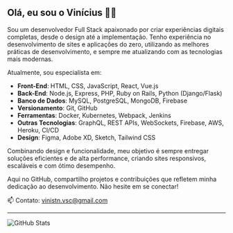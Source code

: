 ## Olá, eu sou o Vinícius 👨‍💻

Sou um desenvolvedor Full Stack apaixonado por criar experiências digitais completas, desde o design até a implementação. Tenho experiência no desenvolvimento de sites e aplicações do zero, utilizando as melhores práticas de desenvolvimento, e sempre me atualizando com as tecnologias mais modernas.

Atualmente, sou especialista em:

- **Front-End**: HTML, CSS, JavaScript, React, Vue.js
- **Back-End**: Node.js, Express, PHP, Ruby on Rails, Python (Django/Flask)
- **Banco de Dados**: MySQL, PostgreSQL, MongoDB, Firebase
- **Versionamento**: Git, GitHub
- **Ferramentas**: Docker, Kubernetes, Webpack, Jenkins
- **Outras Tecnologias**: GraphQL, REST APIs, WebSockets, Firebase, AWS, Heroku, CI/CD
- **Design**: Figma, Adobe XD, Sketch, Tailwind CSS

Combinando design e funcionalidade, meu objetivo é sempre entregar soluções eficientes e de alta performance, criando sites responsivos, escaláveis e com ótimo desempenho.

Aqui no GitHub, compartilho projetos e contribuições que refletem minha dedicação ao desenvolvimento. Não hesite em se conectar!

📫 Contato: vinistn.vsc@gmail.com

---

![GitHub Stats](https://github-readme-stats.vercel.app/api?username=vinistn-dev&show_icons=true&hide_title=true&count_private=true&theme=dark)
